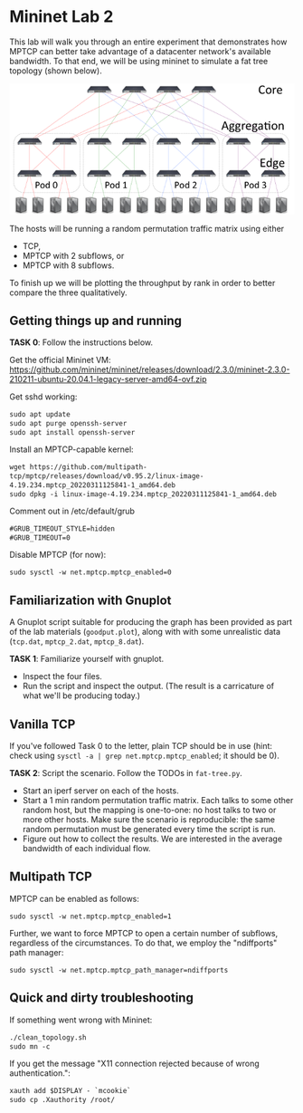 Mininet Lab 2
=============

This lab will walk you through an entire experiment that demonstrates how MPTCP can better take advantage of a datacenter network's available bandwidth.
To that end, we will be using mininet to simulate a fat tree topology (shown below).

![Fatter than a sumo wrestler](https://raw.githubusercontent.com/vlolteanu/lab-mininet2/master/fat_tree.png)

The hosts will be running a random permutation traffic matrix using either
 * TCP,
 * MPTCP with 2 subflows, or
 * MPTCP with 8 subflows.

To finish up we will be plotting the throughput by rank in order to better compare the three qualitatively.

Getting things up and running
-----------------------------

**TASK 0**: Follow the instructions below.

Get the official Mininet VM: https://github.com/mininet/mininet/releases/download/2.3.0/mininet-2.3.0-210211-ubuntu-20.04.1-legacy-server-amd64-ovf.zip

Get sshd working: 
```
sudo apt update
sudo apt purge openssh-server
sudo apt install openssh-server
```

Install an MPTCP-capable kernel:
```
wget https://github.com/multipath-tcp/mptcp/releases/download/v0.95.2/linux-image-4.19.234.mptcp_20220311125841-1_amd64.deb
sudo dpkg -i linux-image-4.19.234.mptcp_20220311125841-1_amd64.deb
```

Comment out in /etc/default/grub
```
#GRUB_TIMEOUT_STYLE=hidden
#GRUB_TIMEOUT=0
```

Disable MPTCP (for now):
```
sudo sysctl -w net.mptcp.mptcp_enabled=0
```

Familiarization with Gnuplot
----------------------------

A Gnuplot script suitable for producing the graph has been provided as part of the lab materials (`goodput.plot`),
along with with some unrealistic data (`tcp.dat`, `mptcp_2.dat`, `mptcp_8.dat`).

**TASK 1**: Familiarize yourself with gnuplot.
 * Inspect the four files.
 * Run the script and inspect the output. (The result is a carricature of what we'll be producing today.)

Vanilla TCP
-----------

If you've followed Task 0 to the letter, plain TCP should be in use (hint: check using `sysctl -a | grep net.mptcp.mptcp_enabled`; it should be 0).

**TASK 2**: Script the scenario. Follow the TODOs in `fat-tree.py`.
 * Start an iperf server on each of the hosts.
 * Start a 1 min random permutation traffic matrix. Each talks to some other random host, but the mapping is one-to-one: no host
 talks to two or more other hosts. Make sure the scenario is reproducible: the same random permutation must be generated every time the 
 script is run.
 * Figure out how to collect the results. We are interested in the average bandwidth of each individual flow.
 
Multipath TCP
-------------

MPTCP can be enabled as follows:
```
sudo sysctl -w net.mptcp.mptcp_enabled=1
```
Further, we want to force MPTCP to open a certain number of subflows, regardless of the circumstances.
To do that, we employ the "ndiffports" path manager:
```
sudo sysctl -w net.mptcp.mptcp_path_manager=ndiffports
```


Quick and dirty troubleshooting
-------------------------------

If something went wrong with Mininet:
```
./clean_topology.sh
sudo mn -c
```

If you get the message "X11 connection rejected because of wrong authentication.":
```
xauth add $DISPLAY - `mcookie`
sudo cp .Xauthority /root/
```

